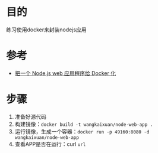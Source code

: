 # 目的
练习使用docker来封装nodejs应用

# 参考
- [把一个 Node.js web 应用程序给 Docker 化](https://nodejs.org/zh-cn/docs/guides/nodejs-docker-webapp/)

# 步骤
1. 准备好源代码
2. 构建镜像：`docker build -t wangkaixuan/node-web-app .`
3. 运行镜像，生成一个容器：`docker run -p 49160:8080 -d wangkaixuan/node-web-app`
4. 查看APP是否在运行：curl `url`
